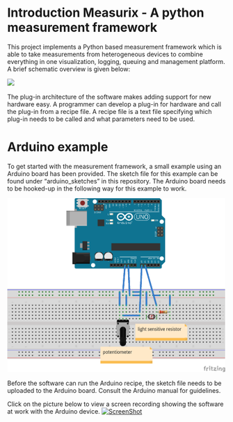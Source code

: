 # Introduction Measurix - A python measurement framework

This project implements a Python based measurement framework which is able to take measurements from heterogeneous devices to combine everything in one visualization, logging, queuing and management platform. A brief schematic overview is given below:

<img src="https://github.com/sohailc/measurix/blob/master/overview.png" height="400" /> 

The plug-in architecture of the software makes adding support for new hardware easy. A programmer can develop a plug-in for hardware and call the plug-in from a recipe file. A recipe file is a text file specifying which plug-in needs to be called and what parameters need to be used.

# Arduino example

To get started with the measurement framework, a small example using an Arduino board has been provided. The sketch file for this example can be found under “arduino_sketches” in this repository.  The Arduino board needs to be hooked-up in the following way for this example to work. 

<img src="https://github.com/sohailc/biotix/blob/master/docs/biotix_example_bb.png" height="400" />

Before the software can run the Arduino recipe, the sketch file needs to be uploaded to the Arduino board. Consult the Arduino manual for guidelines. 

Click on the picture below to view a screen recording showing the software at work with the Arduino device. 
[![ScreenShot](http://sohailchatoor.com/wp-content/uploads/2016/07/vlcsnap-2016-07-17-20h06m09s175.png)](http://sohailchatoor.com/wp-content/uploads/2016/03/recording-020416.mp4?_=1)


